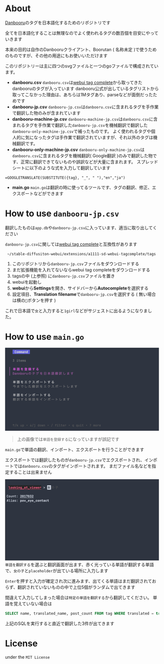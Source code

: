 # About
[Danbooru](https://danbooru.donmai.us/)のタグを日本語化するためのリポジトリです

全てを日本語化することは無理なのでよく使われるタグの数百個を目安にやっていきます

本来の目的は自作のDanbooruクライアント、Boorutan ( 名称未定 )で使うためのものですが、その他の用途にもお使いいただけます

このリポジトリーは主に四つのsvgファイルと一つのgoファイルで構成されています。
- **danbooru.csv**
  `danbooru.csv`は[webui tag complete](https://github.com/DominikDoom/a1111-sd-webui-tagcomplete)から取ってきたdanbooruのタグが入っています
  danbooru公式が出しているタグリストから取ってこなかった理由は、あちらは1Mタグあり、parseなどが面倒だったためです
- **danbooru-jp.csv**
  `danbooru-jp.csv`は`danbooru.csv`に含まれるタグを手作業で翻訳した物のみが含まれています
- **danbooru-machine-jp.csv**
  `danbooru-machine-jp.csv`は`danbooru.csv`に含まれるタグを手作業で翻訳した`danbooru-jp.csv`を機械翻訳で翻訳した`danbooru-only-machine-jp.csv`で補ったものです。
  よく使われるタグや個人的に気になったタグは手作業で翻訳されていますが、それ以外のタグは機械翻訳です。
- **danbooru-only-machine-jp.csv**
  `danbooru-only-machine-jp.csv`は`danbooru.csv`に含まれるタグを機械翻訳( Google翻訳 )のみで翻訳した物です、正常に翻訳できてないものや誤訳などが大量に含まれます。
  スプレッドシートに以下のような式を入力して翻訳しています
```
=GOOGLETRANSLATE(SUBSTITUTE({tag}, "_", " "),"en","ja")
```
- **main.go**
  `main.go`は翻訳の時に使ってるツールです、タグの翻訳、修正、エクスポートなどができます

# How to use `danbooru-jp.csv`
翻訳したものは`app.db`や`danbooru-jp.csv`に入っています、適当に取り出してください

`danbooru-jp.csv`に関しては[webui tag complete](https://github.com/DominikDoom/a1111-sd-webui-tagcomplete)と互換性があります
```
 ~/stable-diffusiton-webui/extensions/a1111-sd-webui-tagcomplete/tags
```
1. このリポジトリから`danbooru-jp.csv`ファイルをダウンロードする
2. まだ拡張機能を入れてないならwebui tag completeをダウンロードする
3. tagsの中 (上参照) に`danbooru-jp.csv`ファイルを置き
4. webuiを起動し
5. **webui**から**Settings**を開き、サイドバーから**Autocomplete**を選択する
6. 設定項目、**Translation filename**で`danbooru-jp.csv`を選択する ( 無い場合は横の`🔄`ボタンを押す )

これで日本語で`女`と入力すると`1girl`などがサジェストに出るようになりました。

# How to use `main.go`
![main.go](asset/main-go.png)
> 上の画像では`単語を登録する`になっていますが誤記です

`main.go`で単語の翻訳、インポート、エクスポートを行うことができます

エクスポートでは翻訳したものが`danbooru-jp.csv`でエクスポートされ、インポートでは`danbooru.csv`のタグがインポートされます。
まだファイル名などを指定することは出来ません

![main.goで翻訳する画面](asset/main-go-translate.png)
`単語を翻訳する`を選ぶと翻訳画面が出ます、赤く光っている単語が翻訳する単語で、`女の子`と`placeholder`が出ている場所に入力します

`Enter`を押すと入力が確定され次に進みます、出てくる単語はまだ翻訳されておらず、翻訳されていないものの中で上位5個がランダムで出てきます

間違えて入力してしまった場合は`特定の単語を翻訳する`から翻訳してください。
単語を覚えていない場合は
```sql
SELECT name, translated_name, post_count FROM tag WHERE translated = true ORDER BY post_count LIMIT 3;
```
上記のSQLを実行すると直近で翻訳した3件が出てきます

# License
under the `MIT License`
